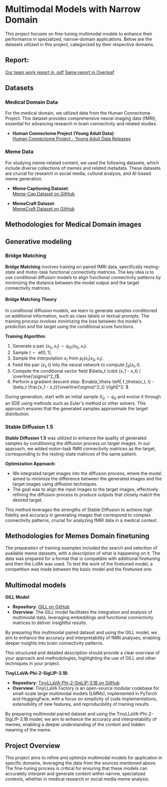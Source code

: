 # Multimodal Models with Narrow Domain

This project focuses on fine-tuning multimodal models to enhance their performance in specialized, narrow-domain applications. Below are the datasets utilized in this project, categorized by their respective domains.

## Report: 
[Our team work report in .pdf](https://github.com/utoprey/Multimodal-models-with-Narrow-Domain/blob/main/Tem37_Report.pdf)
[Same report in Overleaf](https://www.overleaf.com/read/dybpmqvyzvgm#46a0d5)

## Datasets

### Medical Domain Data
For the medical domain, we utilized data from the Human Connectome Project. This dataset provides comprehensive neural imaging data (fMRI), essential for advancing research in brain connectivity and related studies.

- **Human Connectome Project (Young Adult Data)**:  
  [Human Connectome Project - Young Adult Data Releases](https://www.humanconnectome.org/study/hcp-young-adult/data-releases)

### Meme Data
For studying meme-related content, we used the following datasets, which include diverse collections of memes and related metadata. These datasets are crucial for research in social media, cultural analysis, and AI-based meme generation.

- **Meme Captioning Dataset**:  
  [Meme-Cap Dataset on GitHub](https://github.com/eujhwang/meme-cap)

- **MemeCraft Dataset**:  
  [MemeCraft Dataset on GitHub](https://github.com/Social-AI-Studio/MemeCraft.git)

## Methodologies for Medical Domain images 

## Generative modeling

### Bridge Matching
**Bridge Matching** involves training on paired fMRI data, specifically resting-state and motor-task functional connectivity matrices. The key idea is to use conditional diffusion models to align functional connectivity patterns by minimizing the distance between the model output and the target connectivity matrices.

#### Bridge Matching Theory

In conditional diffusion models, we learn to generate samples conditioned on additional information, such as class labels or textual prompts. The training process involves minimizing the loss between the model's prediction and the target using the conditional score functions.

**Training Algorithm**:
1. Generate a pair $(x_0, x_1) \sim q_{01}(x_0, x_1)$.
2. Sample $t \sim \mathcal{U}[0, 1]$.
3. Sample the interpolation $x_t$ from $p_t(x_t | x_0, x_1)$.
4. Feed the pair $(x_t, t)$ into the neural network to compute $f_\theta(x_t, t)$.
5. Compute the conditional vector field $\beta_t \cdot (x_1 - x_t) / \overline{\sigma}^2_t$.
6. Perform a gradient descent step: $\nabla_\theta \left\| f_\theta(x_t, t) - \beta_t \frac{x_1 - x_t}{\overline{\sigma}^2_t} \right\|^2. $

During generation, start with an initial sample $X_0 \sim q_{0}$ and evolve it through an SDE using methods such as Euler's method or other solvers. This approach ensures that the generated samples approximate the target distribution.

### Stable Diffusion 1.5

**Stable Diffusion 1.5** was utilized to enhance the quality of generated samples by conditioning the diffusion process on target images. In our approach, we added motor-task fMRI connectivity matrices as the target, corresponding to the resting-state matrices of the same patient.

**Optimization Approach**:
- We integrated target images into the diffusion process, where the model aimed to minimize the difference between the generated images and the target images using diffusion techniques. 
- The goal was to align the input images to the target images, effectively refining the diffusion process to produce outputs that closely match the desired target.

This method leverages the strengths of Stable Diffusion to achieve high fidelity and accuracy in generating images that correspond to complex connectivity patterns, crucial for analyzing fMRI data in a medical context.

## Methodologies for Memes Domain finetuning

The preparation of training examples included the search and selection of available meme datasets, with a description of what is happening on it. The data was prepared for a format that is compatible with additional finetuning and then the LoRA was used. To test the work of the finetuned model, a competition was made between the basic model and the finetuned one.

## Multimodal models

**GILL Model**:
- **Repository**: [GILL on GitHub](https://github.com/kohjingyu/gill/tree/main?tab=readme-ov-file)
- **Overview**: The GILL model facilitates the integration and analysis of multimodal data, leveraging embeddings and functional connectivity matrices to deliver insightful results.

By preparing this multimodal paired dataset and using the GILL model, we aim to enhance the accuracy and interpretability of fMRI analyses, enabling deeper insights into brain connectivity patterns.

This structured and detailed description should provide a clear overview of your approach and methodologies, highlighting the use of GILL and other techniques in your project.

**TinyLLaVA-Phi-2-SigLIP-3.1B**:
- **Repository**: [TinyLLaVA-Phi-2-SigLIP-3.1B on GitHub]([https://github.com/kohjingyu/gill/tree/main?tab=readme-ov-file](https://github.com/TinyLLaVA/TinyLLaVA_Factory))
- **Overview**: TinyLLaVA Factory is an open-source modular codebase for small-scale large multimodal models (LMMs), implemented in PyTorch and HuggingFace, with a focus on simplicity of code implementations, extensibility of new features, and reproducibility of training results

By preparing multimodal paired dataset and using the TinyLLaVA-Phi-2-SigLIP-3.1B model, we aim to enhance the accuracy and interpretability of memes, enabling a deeper understanding of the context and hidden meaning of the meme.

## Project Overview

This project aims to refine and optimize multimodal models for application in specific domains, leveraging the data from the sources mentioned above. The fine-tuning process is critical for ensuring that these models can accurately interpret and generate content within narrow, specialized contexts, whether in medical research or social media meme analysis.



